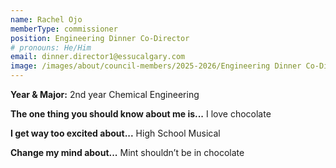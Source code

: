 ```yaml
---
name: Rachel Ojo
memberType: commissioner
position: Engineering Dinner Co-Director
# pronouns: He/Him
email: dinner.director1@essucalgary.com
image: /images/about/council-members/2025-2026/Engineering Dinner Co-Director 2.jpg
---
```


**Year & Major:** 2nd year Chemical Engineering

**The one thing you should know about me is...** I love chocolate

**I get way too excited about...** High School Musical

**Change my mind about...** Mint shouldn’t be in chocolate
